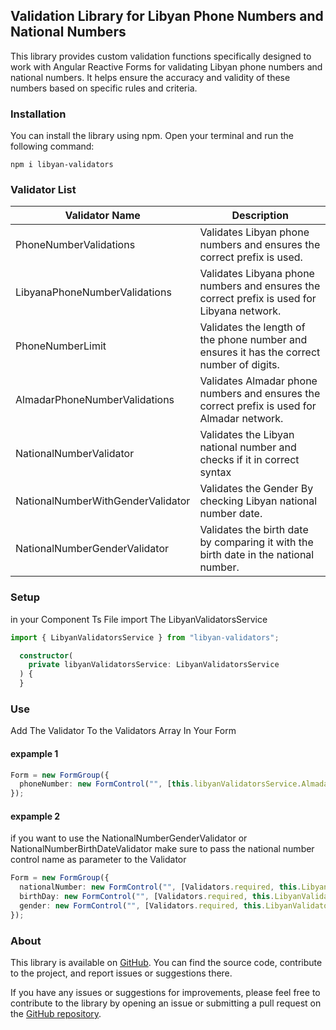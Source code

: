## Validation Library for Libyan Phone Numbers and National Numbers

This library provides custom validation functions specifically designed to work with Angular Reactive Forms for validating Libyan phone numbers and national numbers. It helps ensure the accuracy and validity of these numbers based on specific rules and criteria.

### Installation

You can install the library using npm. Open your terminal and run the following command:

```shell
npm i libyan-validators
```

### Validator List

| Validator Name                    | Description                                                                                 |
| --------------------------------- | ------------------------------------------------------------------------------------------- |
| PhoneNumberValidations            | Validates Libyan phone numbers and ensures the correct prefix is used.                      |
| LibyanaPhoneNumberValidations     | Validates Libyana phone numbers and ensures the correct prefix is used for Libyana network. |
| PhoneNumberLimit                  | Validates the length of the phone number and ensures it has the correct number of digits.   |
| AlmadarPhoneNumberValidations     | Validates Almadar phone numbers and ensures the correct prefix is used for Almadar network. |
| NationalNumberValidator           | Validates the Libyan national number and checks if it in correct syntax                     |
| NationalNumberWithGenderValidator | Validates the Gender By checking Libyan national number date.                               |
| NationalNumberGenderValidator     | Validates the birth date by comparing it with the birth date in the national number.        |

### Setup

in your Component Ts File import The LibyanValidatorsService

```typescript
import { LibyanValidatorsService } from "libyan-validators";
```

```typescript
  constructor(
    private libyanValidatorsService: LibyanValidatorsService
  ) {
  }
```

### Use

Add The Validator To the Validators Array In Your Form

#### expample 1

```typescript
Form = new FormGroup({
  phoneNumber: new FormControl("", [this.libyanValidatorsService.AlmadarPhoneNumberValidations]),
});
```

#### expample 2

if you want to use the NationalNumberGenderValidator or NationalNumberBirthDateValidator make sure to pass
the national number control name as parameter to the Validator

```typescript
Form = new FormGroup({
  nationalNumber: new FormControl("", [Validators.required, this.LibyanValidatorsService.NationalNumberValidator]),
  birthDay: new FormControl("", [Validators.required, this.LibyanValidatorsService.NationalNumberBirthDateValidator("nationalNumber")]),
  gender: new FormControl("", [Validators.required, this.LibyanValidatorsService.NationalNumberGenderValidator("nationalNumber")]),
});
```

### About

This library is available on [GitHub](https://github.com/ay-jamal/Libyan-Validators-library). You can find the source code, contribute to the project, and report issues or suggestions there.

If you have any issues or suggestions for improvements, please feel free to contribute to the library by opening an issue or submitting a pull request on the [GitHub repository](https://github.com/ay-jamal/Libyan-Validators-library).
